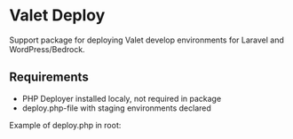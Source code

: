 # Valet Deploy
Support package for deploying Valet develop environments for Laravel and WordPress/Bedrock.

## Requirements
* PHP Deployer installed localy, not required in package
* deploy.php-file with staging environments declared

Example of deploy.php in root:

```

